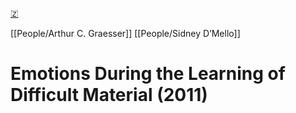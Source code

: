 [🇿](zotero://select/library/items/ZFWCKLMU)

[[People/Arthur C. Graesser]] [[People/Sidney D’Mello]] 
# Emotions During the Learning of Difficult Material (2011)

